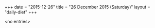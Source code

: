 +++
date = "2015-12-26"
title = "26 December 2015 (Saturday)"
layout = "daily-diet"
+++


\<no entries\>

